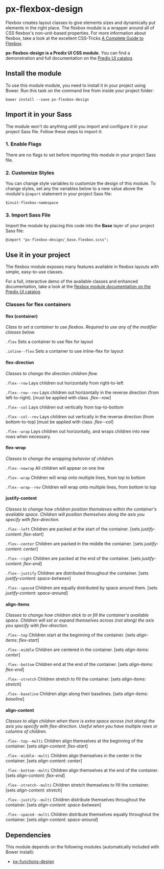 # px-flexbox-design

Flexbox creates layout classes to give elements sizes and dynamically put elements in the right place. The flexbox module is a wrapper around all of CSS flexbox's non-unit-based properties. For more information about flexbox, take a look at the excellent CSS-Tricks [A Complete Guide to Flexbox](https://css-tricks.com/snippets/css/a-guide-to-flexbox/).

**px-flexbox-design is a Predix UI CSS module.** You can find a demonstration and full documentation on the [Predix UI catalog](https://predixdev.github.io/predix-ui/?show=px-flexbox-design&type=css]).

## Install the module

To use this module module, you need to install it in your project using Bower. Run this task on the command line from inside your project folder:

```
bower install --save px-flexbox-design
```

## Import it in your Sass

The module won't do anything until you import and configure it in your project Sass file. Follow these steps to import it:

### 1. Enable Flags

There are no flags to set before importing this module in your project Sass file.

### 2. Customize Styles

You can change style variables to customize the design of this module. To change styles, set any the variables below to a new value above the module's `@import` statement in your project Sass file:

```
$inuit-flexbox-namespace
```

### 3. Import Sass File

Import the module by placing this code into the **Base** layer of your project Sass file:

```
@import "px-flexbox-design/_base.flexbox.scss";
```

## Use it in your project

The flexbox module exposes many features available in flexbox layouts with simple, easy-to-use classes.

For a full, interactive demo of the available classes and enhanced documentation, take a look at the [flexbox module documentation on the Predix UI catalog](https://predixdev.github.io/predix-ui/?show=px-flexbox-design&type=css).

### Classes for flex containers

#### flex (container)

*Class to set a container to use flexbox. Required to use any of the modifier classes below.*

`.flex` Sets a container to use flex for layout

`.inline--flex` Sets a container to use inline-flex for layout

#### flex-direction

*Classes to change the direction children flow.*

`.flex--row` Lays children out horizontally from right-to-left

`.flex--row--rev` Lays children out horizontally in the reverse direction (from left-to-right). [must be applied with class *.flex--row*]

`.flex--col` Lays children out vertically from top-to-bottom

`.flex--col--rev` Lays children out vertically in the reverse direction (from bottom-to-top) [must be applied with class *.flex--col*]

`.flex--wrap` Lays children out horizontally, and wraps children into new rows when necessary.

#### flex-wrap

*Classes to change the wrapping behavior of children.*

`.flex--nowrap` All children will appear on one line

`.flex--wrap` Children will wrap onto multiple lines, from top to bottom

`.flex--wrap--rev` Children will wrap onto multiple lines, from bottom to top

#### justify-content

*Classes to change how children position themsleves within the container's available space. Children will position themselves along the axis you specify with flex-direction.*

`.flex--left` Children are packed at the start of the container. [sets *justify-content: flex-start*]

`.flex--center` Children are packed in the middle the container. [sets *justify-content: center*]

`.flex--right` Children are packed at the end of the container. [sets *justify-content: flex-end*]

`.flex--justify` Children are distributed throughout the container. [sets *justify-content: space-between*]

`.flex--spaced` Children are equally distributed by space around them. [sets *justify-content: space-around*]

#### align-items

*Classes to change how children stick to or fill the container's available space. Children will set or expand themselves across (not along) the axis you specify with flex-direction.*

`.flex--top` Children start at the beginning of the container. [sets *align-items: flex-start*]

`.flex--middle` Children are centered in the container. [sets *align-items: center*]

`.flex--bottom` Children end at the end of the container. [sets *align-items: flex-end*]

`.flex--stretch` Children stretch to fill the container. [sets *align-items: stretch*]

`.flex--baseline` Children align along their baselines. [sets *align-items: baseline*]

#### align-content

*Classes to align children when there is extra space across (not along) the axis you specify with flex-direction. Useful when you have multiple rows or columns of children.*

`.flex--top--multi` Children align themselves at the beginning of the container. [sets *align-content: flex-start*]

`.flex--middle--multi` Children align themselves in the center in the container. [sets *align-content: center*]

`.flex--bottom--multi` Children align themselves at the end of the container. [sets *align-content: flex-end*]

`.flex--stretch--multi` Children stretch themselves to fill the container. [sets *align-content: stretch*]

`.flex--justify--multi` Children distribute themselves throughout the container. [sets *align-content: space-between*]

`.flex--spaced--multi` Children distribute themselves equally throughout the container. [sets *align-content: space-around*]

## Dependencies

This module depends on the following modules (automatically included with Bower install):

* [px-functions-design](https://github.com/PredixDev/px-functions-design)
